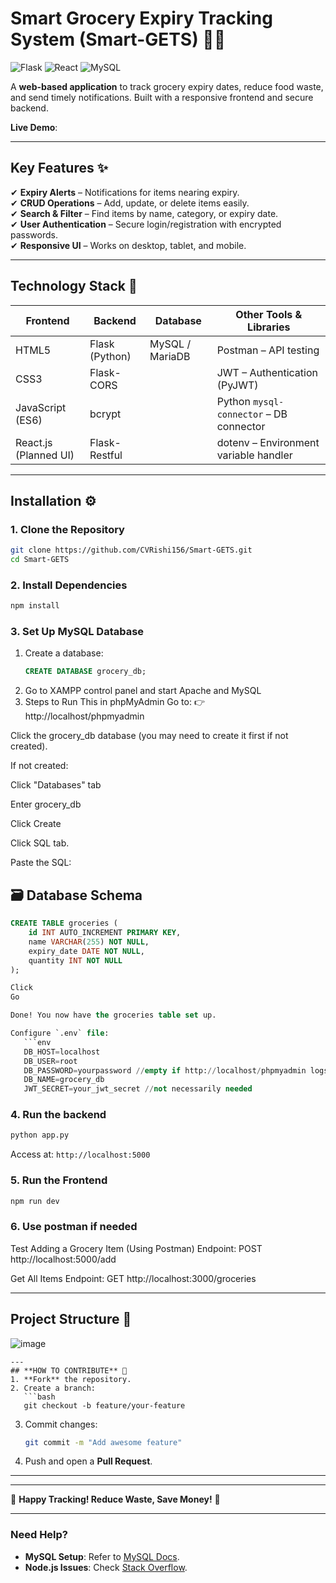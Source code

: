 # **Smart Grocery Expiry Tracking System (Smart-GETS)** 🛒⏰   
![Flask](https://img.shields.io/badge/Flask-2.3-blue)
![React](https://img.shields.io/badge/React-18.2-blue)
![MySQL](https://img.shields.io/badge/MySQL-8.0-blue)   

A **web-based application** to track grocery expiry dates, reduce food waste, and send timely notifications. Built with a responsive frontend and secure backend.  

**Live Demo**:  

---

## **Key Features** ✨  
✔ **Expiry Alerts** – Notifications for items nearing expiry.  
✔ **CRUD Operations** – Add, update, or delete items easily.  
✔ **Search & Filter** – Find items by name, category, or expiry date.  
✔ **User Authentication** – Secure login/registration with encrypted passwords.  
✔ **Responsive UI** – Works on desktop, tablet, and mobile.  

---

## **Technology Stack** 🧰  
| **Frontend**          | **Backend**    | **Database**    | **Other Tools & Libraries**             |
| --------------------- | -------------- | --------------- | --------------------------------------- |
| HTML5                 | Flask (Python) | MySQL / MariaDB | Postman – API testing                   |
| CSS3                  | Flask-CORS     |                 | JWT – Authentication (PyJWT)            |
| JavaScript (ES6)      | bcrypt         |                 | Python `mysql-connector` – DB connector |
| React.js (Planned UI) | Flask-Restful  |                 | dotenv – Environment variable handler   |

---

## **Installation** ⚙️  

### **1. Clone the Repository**  
```bash
git clone https://github.com/CVRishi156/Smart-GETS.git
cd Smart-GETS
```

### **2. Install Dependencies**  
```bash
npm install
```

### **3. Set Up MySQL Database**  
1. Create a database:  
   ```sql
   CREATE DATABASE grocery_db;
   ```  
2. Go to XAMPP control panel and start Apache and MySQL
3. Steps to Run This in phpMyAdmin
Go to:
👉 http://localhost/phpmyadmin

Click the grocery_db database (you may need to create it first if not created).

If not created:

Click "Databases" tab

Enter grocery_db

Click Create

Click SQL tab.

Paste the SQL:

## 🗃️ Database Schema

```sql
CREATE TABLE groceries (
    id INT AUTO_INCREMENT PRIMARY KEY,
    name VARCHAR(255) NOT NULL,
    expiry_date DATE NOT NULL,
    quantity INT NOT NULL
);

Click
Go

Done! You now have the groceries table set up. 

Configure `.env` file:  
   ```env
   DB_HOST=localhost
   DB_USER=root
   DB_PASSWORD=yourpassword //empty if http://localhost/phpmyadmin logs in without password
   DB_NAME=grocery_db
   JWT_SECRET=your_jwt_secret //not necessarily needed
   ```

### **4. Run the backend**  
```bash
python app.py 
```
Access at: `http://localhost:5000`  

### **5. Run the Frontend** 
```bash
npm run dev
```
### **6. Use postman if needed** 
Test Adding a Grocery Item (Using Postman)
Endpoint: POST http://localhost:5000/add

 Get All Items
Endpoint:
GET http://localhost:3000/groceries

---

## **Project Structure** 📂  
![image](https://github.com/user-attachments/assets/15b193de-7092-4d70-b91b-88521e55a2b6)


```
---
## **HOW TO CONTRIBUTE** 🤝  
1. **Fork** the repository.  
2. Create a branch:  
   ```bash
   git checkout -b feature/your-feature
   ```  
3. Commit changes:  
   ```bash
   git commit -m "Add awesome feature"
   ```  
4. Push and open a **Pull Request**.  

---





---

🚀 **Happy Tracking! Reduce Waste, Save Money!** 🚀  

---

### **Need Help?**  
- **MySQL Setup**: Refer to [MySQL Docs](https://dev.mysql.com/doc/).  
- **Node.js Issues**: Check [Stack Overflow](https://stackoverflow.com/).  
